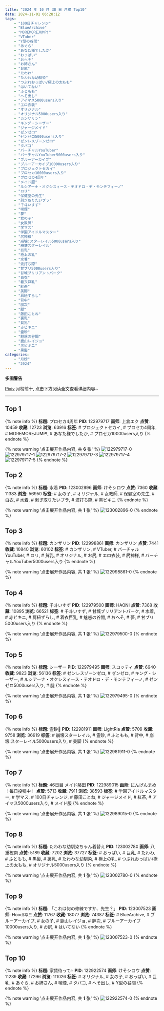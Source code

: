 ```yaml
---
title: "2024 年 10 月 30 日 月榜 Top10"
date: 2024-11-01 06:28:12
tags:
    - "100日チャレンジ"
    - "BlueArchive"
    - "MOREMOREJUMP!"
    - "VTuber"
    - "Y型の谷間"
    - "あぐら"
    - "あなた様でしたか"
    - "おっぱい"
    - "おへそ"
    - "お姉さん"
    - "お尻"
    - "たわわ"
    - "たわわな幼馴染"
    - "つぶれおっぱい/極上の太もも"
    - "はいてない"
    - "ふともも"
    - "へそ出し"
    - "アイマス5000users入り"
    - "エロ衣装"
    - "オリジナル"
    - "オリジナル5000users入り"
    - "カンザリン"
    - "キング・シーザー"
    - "ジャージメイド"
    - "ゼンゼロ"
    - "ゼンゼロ5000users入り"
    - "ゼンレスゾーンゼロ"
    - "タバコ"
    - "バーチャルYouTuber"
    - "バーチャルYouTuber5000users入り"
    - "ブルーアーカイブ"
    - "ブルーアーカイブ10000users入り"
    - "プロジェクトセカイ"
    - "プロセカ10000users入り"
    - "プロセカ4周年"
    - "メイド服"
    - "ルシアーナ・オクシスィース・テオドロ・デ・モンテフィーノ"
    - "ロリ"
    - "保健室の先生"
    - "剥ぎ取りたいブラ"
    - "千斗いすず"
    - "喫煙"
    - "夢"
    - "女の子"
    - "女教師"
    - "学マス"
    - "学園アイドルマスター"
    - "尻神様"
    - "崩壊:スターレイル5000users入り"
    - "崩壊スターレイル"
    - "巨乳"
    - "極上の乳"
    - "水着"
    - "波打ち際"
    - "甘ブリ5000users入り"
    - "甘城ブリリアントパーク"
    - "白衣"
    - "着衣巨乳"
    - "紅茶"
    - "美脚"
    - "肩紐ずらし"
    - "背中"
    - "胖次"
    - "腿"
    - "藤田ことね"
    - "裏乳"
    - "貧乳"
    - "赤ビキニ"
    - "霊砂"
    - "魅惑の谷間"
    - "鹿山レイジョ"
    - "黒ビキニ"
    - "黒髪"
categories:
    - "月榜"
    - "2024"
---
```


<i class="fa fa-triangle-exclamation"></i>**多图警告**<i class="fa fa-triangle-exclamation"></i>

[Pixiv](https://www.pixiv.net/) 月榜前十, 点击下方阅读全文查看详细内容~

<!-- more -->

---

## Top 1

{% note info %}
**标题**: プロセカ4周年
**PID**: 122979717 **画师**: 上倉エク
**点赞**: 10459 **收藏**: 12723 **浏览**: 63916
**标签**: # プロジェクトセカイ, # プロセカ4周年, # MOREMOREJUMP!, # あなた様でしたか, # プロセカ10000users入り
{% endnote %}

{% note warning '点击展开作品内容, 共 **6** 张' %}
![122979717-0](https://i.pixiv.re/img-original/img/2024/10/03/00/01/48/122979717_p0.jpg)
![122979717-1](https://i.pixiv.re/img-original/img/2024/10/03/00/01/48/122979717_p1.jpg)
![122979717-2](https://i.pixiv.re/img-original/img/2024/10/03/00/01/48/122979717_p2.jpg)
![122979717-3](https://i.pixiv.re/img-original/img/2024/10/03/00/01/48/122979717_p3.jpg)
![122979717-4](https://i.pixiv.re/img-original/img/2024/10/03/00/01/48/122979717_p4.jpg)
![122979717-5](https://i.pixiv.re/img-original/img/2024/10/03/00/01/48/122979717_p5.jpg)
{% endnote %}

## Top 2

{% note info %}
**标题**: 水着
**PID**: 123002896 **画师**: けそシロウ
**点赞**: 7360 **收藏**: 11383 **浏览**: 56950
**标签**: # 女の子, # オリジナル, # 女教師, # 保健室の先生, # 白衣, # 水着, # 剥ぎ取りたいブラ, # 波打ち際, # 黒ビキニ
{% endnote %}

{% note warning '点击展开作品内容, 共 **1** 张' %}
![123002896-0](https://i.pixiv.re/img-original/img/2024/10/03/21/45/38/123002896_p0.jpg)
{% endnote %}

## Top 3

{% note info %}
**标题**: カンザリン
**PID**: 122998861 **画师**: カンザリン
**点赞**: 7441 **收藏**: 10840 **浏览**: 60102
**标签**: # カンザリン, # VTuber, # バーチャルYouTuber, # ロリ, # 貧乳, # オリジナル, # お尻, # エロ衣装, # 尻神様, # バーチャルYouTuber5000users入り
{% endnote %}

{% note warning '点击展开作品内容, 共 **1** 张' %}
![122998861-0](https://i.pixiv.re/img-original/img/2024/10/03/19/35/20/122998861_p0.png)
{% endnote %}

## Top 4

{% note info %}
**标题**: 千斗いすず
**PID**: 122979500 **画师**: HAONI
**点赞**: 7368 **收藏**: 10895 **浏览**: 66521
**标签**: # 千斗いすず, # 甘城ブリリアントパーク, # 水着, # 赤ビキニ, # 肩紐ずらし, # 着衣巨乳, # 魅惑の谷間, # おへそ, # 夢, # 甘ブリ5000users入り
{% endnote %}

{% note warning '点击展开作品内容, 共 **1** 张' %}
![122979500-0](https://i.pixiv.re/img-original/img/2024/10/03/00/00/28/122979500_p0.jpg)
{% endnote %}

## Top 5

{% note info %}
**标题**: シーザー
**PID**: 122979495 **画师**: スコッティ
**点赞**: 6640 **收藏**: 9823 **浏览**: 56136
**标签**: # ゼンレスゾーンゼロ, # ゼンゼロ, # キング・シーザー, # ルシアーナ・オクシスィース・テオドロ・デ・モンテフィーノ, # ゼンゼロ5000users入り, # 腿
{% endnote %}

{% note warning '点击展开作品内容, 共 **1** 张' %}
![122979495-0](https://i.pixiv.re/img-original/img/2024/10/03/00/00/27/122979495_p0.jpg)
{% endnote %}

## Top 6

{% note info %}
**标题**: 霊砂🎨
**PID**: 122981911 **画师**: LightRia
**点赞**: 5709 **收藏**: 9758 **浏览**: 36919
**标签**: # 崩壊スターレイル, # 霊砂, # ふともも, # 背中, # 崩壊:スターレイル5000users入り, # 美脚
{% endnote %}

{% note warning '点击展开作品内容, 共 **1** 张' %}
![122981911-0](https://i.pixiv.re/img-original/img/2024/10/03/01/13/42/122981911_p0.jpg)
{% endnote %}

## Top 7

{% note info %}
**标题**: 46日目 メイド藤田
**PID**: 122989015 **画师**: にんげんまめ￤毎日投稿中！
**点赞**: 5713 **收藏**: 7911 **浏览**: 38593
**标签**: # 学園アイドルマスター, # 学マス, # 100日チャレンジ, # 藤田ことね, # ジャージメイド, # 紅茶, # アイマス5000users入り, # メイド服
{% endnote %}

{% note warning '点击展开作品内容, 共 **1** 张' %}
![122989015-0](https://i.pixiv.re/img-original/img/2024/10/03/10/23/57/122989015_p0.png)
{% endnote %}

## Top 8

{% note info %}
**标题**: たわわな幼馴染ちゃん着替え
**PID**: 123002780 **画师**: 八重樫南
**点赞**: 5189 **收藏**: 7202 **浏览**: 37727
**标签**: # おっぱい, # 巨乳, # たわわ, # ふともも, # 黒髪, # 裏乳, # たわわな幼馴染, # 極上の乳, # つぶれおっぱい/極上の太もも, # オリジナル5000users入り
{% endnote %}

{% note warning '点击展开作品内容, 共 **1** 张' %}
![123002780-0](https://i.pixiv.re/img-original/img/2024/10/03/21/42/09/123002780_p0.jpg)
{% endnote %}

## Top 9

{% note info %}
**标题**: 「これは何の修練ですか、先生？」
**PID**: 123007523 **画师**: Hood/후드
**点赞**: 11767 **收藏**: 18077 **浏览**: 74387
**标签**: # BlueArchive, # ブルーアーカイブ, # 女の子, # 鹿山レイジョ, # 胖次, # ブルーアーカイブ10000users入り, # お尻, # はいてない
{% endnote %}

{% note warning '点击展开作品内容, 共 **1** 张' %}
![123007523-0](https://i.pixiv.re/img-original/img/2024/10/04/00/00/17/123007523_p0.png)
{% endnote %}

## Top 10

{% note info %}
**标题**: 家賃待って💦
**PID**: 122922574 **画师**: けそシロウ
**点赞**: 11239 **收藏**: 17296 **浏览**: 111026
**标签**: # オリジナル, # 女の子, # おっぱい, # 巨乳, # あぐら, # お姉さん, # 喫煙, # タバコ, # へそ出し, # Y型の谷間
{% endnote %}

{% note warning '点击展开作品内容, 共 **1** 张' %}
![122922574-0](https://i.pixiv.re/img-original/img/2024/10/01/00/00/20/122922574_p0.jpg)
{% endnote %}
